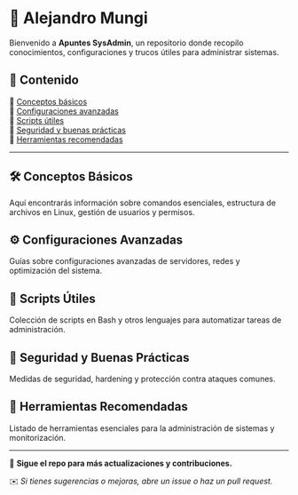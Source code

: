 # 📌 Alejandro Mungi

Bienvenido a **Apuntes SysAdmin**, un repositorio donde recopilo conocimientos, configuraciones y trucos útiles para administrar sistemas.

## 📖 Contenido

🔹 [Conceptos básicos](#conceptos-b%C3%A1sicos)  
🔹 [Configuraciones avanzadas](#configuraciones-avanzadas)  
🔹 [Scripts útiles](#scripts-%C3%BAtiles)  
🔹 [Seguridad y buenas prácticas](#seguridad-y-buenas-pr%C3%A1cticas)  
🔹 [Herramientas recomendadas](#herramientas-recomendadas)

---

## 🛠 Conceptos Básicos
Aquí encontrarás información sobre comandos esenciales, estructura de archivos en Linux, gestión de usuarios y permisos.

## ⚙️ Configuraciones Avanzadas
Guías sobre configuraciones avanzadas de servidores, redes y optimización del sistema.

## 📜 Scripts Útiles
Colección de scripts en Bash y otros lenguajes para automatizar tareas de administración.

## 🔐 Seguridad y Buenas Prácticas
Medidas de seguridad, hardening y protección contra ataques comunes.

## 🔧 Herramientas Recomendadas
Listado de herramientas esenciales para la administración de sistemas y monitorización.

---

📌 **Sigue el repo para más actualizaciones y contribuciones.**

✉️ *Si tienes sugerencias o mejoras, abre un issue o haz un pull request.*
